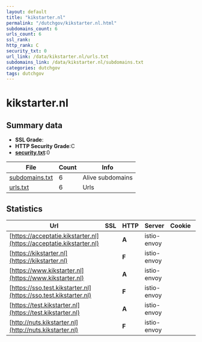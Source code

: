 ```yaml
---
layout: default
title: "kikstarter.nl"
permalink: "/dutchgov/kikstarter.nl.html"
subdomains_count: 6
urls_count: 6
ssl_rank: 
http_rank: C
security_txt: 0
url_link: /data/kikstarter.nl/urls.txt
subdomains_link: /data/kikstarter.nl/subdomains.txt
categories: dutchgov
tags: dutchgov
---
```



# kikstarter.nl
## Summary data


 - **SSL Grade**:
 - **HTTP Security Grade**:C
 - **[security.txt](https://www.digitaleoverheid.nl/nieuws/standaard-security-txt-nu-verplicht-voor-overheid/)**:0


| File       | Count | Info |
|------------|-------|------|
|[subdomains.txt](/DutchGovScope/data/kikstarter.nl/subdomains.txt)|6|Alive subdomains|
|[urls.txt](/DutchGovScope/data/kikstarter.nl/urls.txt)|6|Urls|


## Statistics


| Url | SSL | HTTP | Server | Cookie | HSTS | CORS | CTO | CSP | XFO | XXP | RP |FP| Tech |Title |
|--------|-------|-------|------|------|------|------|------|------|------|------|------|------|------|------|
|[https://acceptatie.kikstarter.nl](https://acceptatie.kikstarter.nl)| | **A**|istio-envoy| |:white_check_mark: | | | | :white_check_mark: | :white_check_mark: | :white_check_mark: | |Envoy HSTS|KIK-Starter|
|[https://kikstarter.nl](https://kikstarter.nl)| | **F**|istio-envoy| | | | | | | | :white_check_mark: | |||
|[https://www.kikstarter.nl](https://www.kikstarter.nl)| | **A**|istio-envoy| |:white_check_mark: | | | | :white_check_mark: | :white_check_mark: | :white_check_mark: | |Envoy HSTS|KIK-Starter|
|[https://sso.test.kikstarter.nl](https://sso.test.kikstarter.nl)| | **F**|istio-envoy| | | | | | | | :white_check_mark: | |||
|[https://test.kikstarter.nl](https://test.kikstarter.nl)| | **A**|istio-envoy| |:white_check_mark: | | | | :white_check_mark: | :white_check_mark: | :white_check_mark: | |Envoy HSTS|KIK-Starter|
|[http://nuts.kikstarter.nl](http://nuts.kikstarter.nl)| | **F**|istio-envoy| | | | | | | | :white_check_mark: | |||


